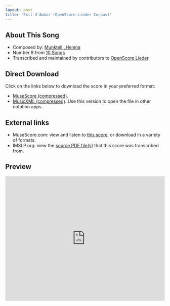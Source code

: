 ```yaml
---
layout: post
title: 'Exil d’Amour (OpenScore Lieder Corpus)'
---
```


## About This Song

- Composed by: [Munktell,_Helena](https://fourscoreandmore.org/openscore/lieder/Munktell,_Helena)
- Number 8 from [10 Songs](https://fourscoreandmore.org/openscore/lieder/Munktell,_Helena/10_Songs)
- Transcribed and maintained by contributors to [OpenScore Lieder].

[OpenScore Lieder]: https://musescore.com/openscore-lieder-corpus

## Direct Download

Click on the links below to download the score in your preferred format:
- [MuseScore (compressed)](https://github.com/openscore/lieder/blob/main/scores/Munktell,_Helena/10_Songs/08_Exil_d’Amour/lc6656152.mscz?raw=true).
- [MusicXML (compressed)](https://github.com/openscore/lieder/blob/main/scores/Munktell,_Helena/10_Songs/08_Exil_d’Amour/lc6656152.mxl?raw=true). Use this version to open the file in other notation apps.

## External links

- MuseScore.com: view and listen to [this score][MuseScore], or download in a variety of formats.
- IMSLP.org: view the [source PDF file(s)][IMSLP] that this score was transcribed from.

[MuseScore]: https://musescore.com/score/6656152
[IMSLP]: https://imslp.org/wiki/Special:ReverseLookup/434307

## Preview

<iframe width="100%" height="394" src="https://musescore.com/openscore-lieder-corpus/scores/6656152/embed" frameborder="0" allowfullscreen allow="autoplay; fullscreen"></iframe>
